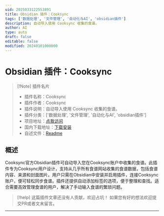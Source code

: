 ```yaml
---
uid: 2025033122553891
title: Obsidian 插件：Cooksync
tags: ['数据处理', '文件管理', '自动化与AI', 'obsidian插件']
description: 自动导入使用 Cooksync 收集的食谱。
author: AI
type: auto
draft: false
editable: false
modified: 20240101000000
---
```


# Obsidian 插件：Cooksync

> [!Note] 插件名片
> - 插件名称：Cooksync
> - 插件作者：Cooksync
> - 插件说明：自动导入使用 Cooksync 收集的食谱。
> - 插件分类：['数据处理', '文件管理', '自动化与AI', 'obsidian插件']
> - 项目地址：[点我访问](https://github.com/furst/cooksync-obsidian)
> - 国内下载地址：[下载安装](https://pkmer.cn/products/plugin/pluginMarket/?cooksync)
> - 自述文件：[Readme](https://ghproxy.net/https://raw.githubusercontent.com/furst/cooksync-obsidian/main/README.md)



## 概述

Cooksync官方Obsidian插件可自动导入您在Cooksync账户中收集的食谱。此插件专为Cooksync用户设计，支持从几乎所有食谱网站收集的食谱数据，包括食谱内容、来源和封面图片。用户只需在Obsidian中安装并启用插件，连接Cooksync账户，便可轻松同步食谱。插件还提供自动添加标签的选项，便于整理和查找。适合需要高效管理食谱的用户，解决了手动输入食谱的繁琐问题。


> [!help] 
> 这篇插件文章还没有人贡献，欢迎占坑！
> 如果您有好的想法欢迎提交PR或者文末留言。
> 

---



